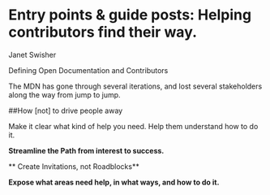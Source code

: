 # Entry points & guide posts: Helping contributors find their way.
Janet Swisher

Defining Open Documentation and Contributors

The MDN has gone through several iterations, and lost several stakeholders along the way from jump to jump.

##How \[not\] to drive people away

Make it clear what kind of help you need.
Help them understand how to do it.

**Streamline the Path from interest to success.**

** Create Invitations, not Roadblocks**

**Expose what areas need help, in what ways, and how to do it.**


 
